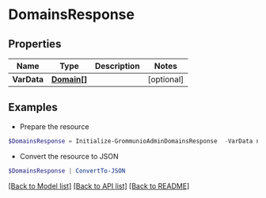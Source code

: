# DomainsResponse
## Properties

Name | Type | Description | Notes
------------ | ------------- | ------------- | -------------
**VarData** | [**Domain[]**](Domain.md) |  | [optional] 

## Examples

- Prepare the resource
```powershell
$DomainsResponse = Initialize-GrommunioAdminDomainsResponse  -VarData null
```

- Convert the resource to JSON
```powershell
$DomainsResponse | ConvertTo-JSON
```

[[Back to Model list]](../README.md#documentation-for-models) [[Back to API list]](../README.md#documentation-for-api-endpoints) [[Back to README]](../README.md)

